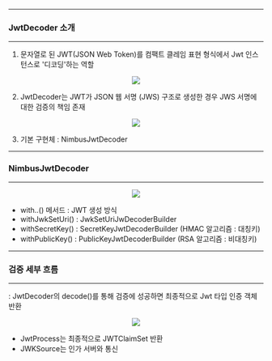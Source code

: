 -----
### JwtDecoder 소개
-----
1. 문자열로 된 JWT(JSON Web Token)를 컴팩트 클레임 표현 형식에서 Jwt 인스턴스로 '디코딩'하는 역할
<div align="center">
<img src="https://github.com/user-attachments/assets/564213a6-bbe2-4329-a667-054cf90b747b">
</div>

2. JwtDecoder는 JWT가 JSON 웹 서명 (JWS) 구조로 생성한 경우 JWS 서명에 대한 검증의 책임 존재
<div align="center">
<img src="https://github.com/user-attachments/assets/b85275b1-ed5a-4fd3-8225-82b13a46fccf">
</div>

3. 기본 구현체 : NimbusJwtDecoder

-----
### NimbusJwtDecoder
-----
<div align="center">
<img src="https://github.com/user-attachments/assets/72a89fe4-2910-4d18-bb17-c2381a8cb5ea">
</div>

  - with..() 메서드 : JWT 생성 방식
  - withJwkSetUri() : JwkSetUriJwDecoderBuilder
  - withSecretKey() : SecretKeyJwtDecoderBuilder (HMAC 알고리즘 : 대칭키)
  - withPublicKey() : PublicKeyJwtDecoderBuilder (RSA 알고리즘 : 비대칭키)

-----
### 검증 세부 흐름
-----
: JwtDecoder의 decode()를 통해 검증에 성공하면 최종적으로 Jwt 타입 인증 객체 반환
<div align="center">
<img src="https://github.com/user-attachments/assets/135cc510-9940-44ff-979b-081df174b735">
</div>


  - JwtProcess는 최종적으로 JWTClaimSet 반환
  - JWKSource는 인가 서버와 통신
